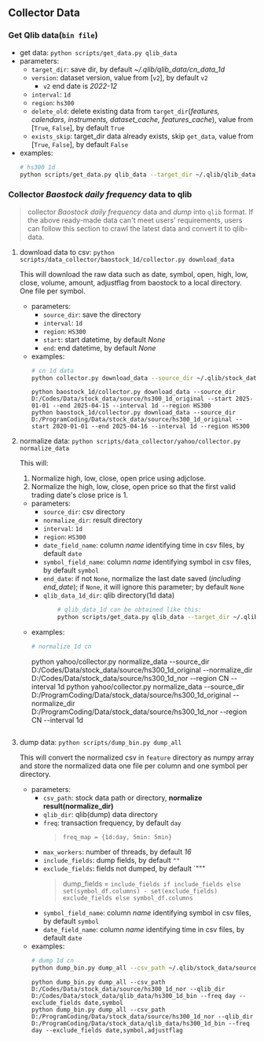 ## Collector Data

### Get Qlib data(`bin file`)

  - get data: `python scripts/get_data.py qlib_data`
  - parameters:
    - `target_dir`: save dir, by default *~/.qlib/qlib_data/cn_data_1d*
    - `version`: dataset version, value from [`v2`], by default `v2`
      - `v2` end date is *2022-12*
    - `interval`: `1d`
    - `region`: `hs300`
    - `delete_old`: delete existing data from `target_dir`(*features, calendars, instruments, dataset_cache, features_cache*), value from [`True`, `False`], by default `True`
    - `exists_skip`: target_dir data already exists, skip `get_data`, value from [`True`, `False`], by default `False`
  - examples:
    ```bash
    # hs300 1d
    python scripts/get_data.py qlib_data --target_dir ~/.qlib/qlib_data/hs300_data_1d --region hs300 --interval 1d
    ```
    
### Collector *Baostock daily frequency* data to qlib
> collector *Baostock daily frequency* data and *dump* into `qlib` format.
> If the above ready-made data can't meet users' requirements, users can follow this section to crawl the latest data and convert it to qlib-data.
  1. download data to csv: `python scripts/data_collector/baostock_1d/collector.py download_data`
     
     This will download the raw data such as date, symbol, open, high, low, close, volume, amount, adjustflag from baostock to a local directory. One file per symbol.
     - parameters:
          - `source_dir`: save the directory
          - `interval`: `1d`
          - `region`: `HS300`
          - `start`: start datetime, by default *None*
          - `end`: end datetime, by default *None*
     - examples:
          ```bash
          # cn 1d data
          python collector.py download_data --source_dir ~/.qlib/stock_data/source/hs300_1d_original --start 2022-01-01 --end 2022-01-30 --interval 1d --region HS300
          ```
          ```
          python baostock_1d/collector.py download_data --source_dir D:/Codes/Data/stock_data/source/hs300_1d_original --start 2025-01-01 --end 2025-04-15 --interval 1d --region HS300
          python baostock_1d/collector.py download_data --source_dir D:/ProgramCoding/Data/stock_data/source/hs300_1d_original --start 2020-01-01 --end 2025-04-16 --interval 1d --region HS300
          ```
  2. normalize data: `python scripts/data_collector/yahoo/collector.py normalize_data`
     
     This will:
     1. Normalize high, low, close, open price using adjclose.
     2. Normalize the high, low, close, open price so that the first valid trading date's close price is 1. 
     - parameters:
          - `source_dir`: csv directory
          - `normalize_dir`: result directory
          - `interval`: `1d`
          - `region`: `HS300`
          - `date_field_name`: column *name* identifying time in csv files, by default `date`
          - `symbol_field_name`: column *name* identifying symbol in csv files, by default `symbol`
          - `end_date`: if not `None`, normalize the last date saved (*including end_date*); if `None`, it will ignore this parameter; by default `None`
          - `qlib_data_1d_dir`: qlib directory(1d data)
            ```bash
                # qlib_data_1d can be obtained like this:
                python scripts/get_data.py qlib_data --target_dir ~/.qlib/qlib_data/cn_data --interval 1d --region cn --version v3
            ```
      - examples:
        ```bash
        # normalize 1d cn
        ```
        python yahoo/collector.py normalize_data --source_dir D:/Codes/Data/stock_data/source/hs300_1d_original --normalize_dir D:/Codes/Data/stock_data/source/hs300_1d_nor --region CN --interval 1d
        python yahoo/collector.py normalize_data --source_dir D:/ProgramCoding/Data/stock_data/source/hs300_1d_original --normalize_dir D:/ProgramCoding/Data/stock_data/source/hs300_1d_nor --region CN --interval 1d
        ```
  3. dump data: `python scripts/dump_bin.py dump_all`
    
     This will convert the normalized csv in `feature` directory as numpy array and store the normalized data one file per column and one symbol per directory. 
    
     - parameters:
       - `csv_path`: stock data path or directory, **normalize result(normalize_dir)**
       - `qlib_dir`: qlib(dump) data directory
       - `freq`: transaction frequency, by default `day`
         > `freq_map = {1d:day, 5min: 5min}`
       - `max_workers`: number of threads, by default *16*
       - `include_fields`: dump fields, by default `""`
       - `exclude_fields`: fields not dumped, by default `"""
         > dump_fields = `include_fields if include_fields else set(symbol_df.columns) - set(exclude_fields) exclude_fields else symbol_df.columns`
       - `symbol_field_name`: column *name* identifying symbol in csv files, by default `symbol`
       - `date_field_name`: column *name* identifying time in csv files, by default `date`
     - examples:
       ```bash
       # dump 1d cn
       python dump_bin.py dump_all --csv_path ~/.qlib/stock_data/source/hs300_1d_nor --qlib_dir ~/.qlib/qlib_data/hs300_1d_bin --freq 1d --exclude_fields date,symbol
       ```
       ```
       python dump_bin.py dump_all --csv_path D:/Codes/Data/stock_data/source/hs300_1d_nor --qlib_dir D:/Codes/Data/stock_data/qlib_data/hs300_1d_bin --freq day --exclude_fields date,symbol
       python dump_bin.py dump_all --csv_path D:/ProgramCoding/Data/stock_data/source/hs300_1d_nor --qlib_dir D:/ProgramCoding/Data/stock_data/qlib_data/hs300_1d_bin --freq day --exclude_fields date,symbol,adjustflag
       ```